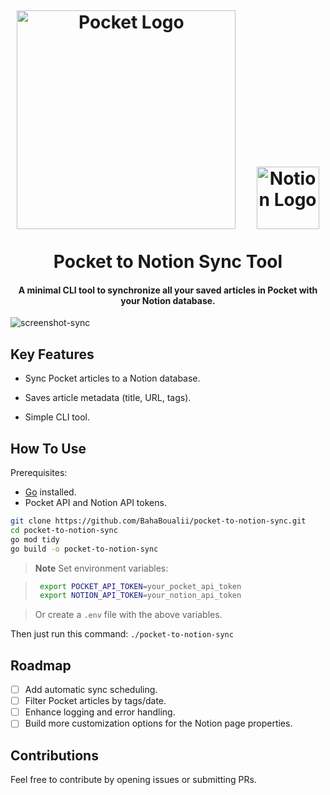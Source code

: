 
<h1 align="center">
  <br>
  <p align="center"> <img src="https://upload.wikimedia.org/wikipedia/commons/2/2e/Pocket_App_Logo.png" alt="Pocket Logo" width="350"/> &nbsp;&nbsp;&nbsp; <img src="https://upload.wikimedia.org/wikipedia/commons/e/e9/Notion-logo.svg" alt="Notion Logo" width="100"/> </p>
  Pocket to Notion Sync Tool
  <br>
</h1>

<h4 align="center">A minimal CLI tool to synchronize all your saved articles in Pocket with your Notion database.</h4>

![screenshot-sync](https://github.com/user-attachments/assets/07e028d9-d344-490f-bdfd-234e970e7153)

## Key Features

* Sync Pocket articles to a Notion database. 
* Saves article metadata (title, URL, tags). 

* Simple CLI tool.

## How To Use

Prerequisites:
- [Go](https://golang.org/) installed. 
- Pocket API and Notion API tokens.
```bash 
git clone https://github.com/BahaBoualii/pocket-to-notion-sync.git 
cd pocket-to-notion-sync 
go mod tidy 
go build -o pocket-to-notion-sync
```

> **Note**
> Set environment variables:
    
>  ```bash    
>   export POCKET_API_TOKEN=your_pocket_api_token
>   export NOTION_API_TOKEN=your_notion_api_token
 
> Or create a `.env` file with the above variables.

Then just run this command:
`./pocket-to-notion-sync`

## Roadmap

 - [ ] Add automatic sync scheduling.
 - [ ] Filter Pocket articles by tags/date.
 - [ ] Enhance logging and error handling.
 - [ ] Build more customization options for the Notion page properties.

## Contributions

Feel free to contribute by opening issues or submitting PRs.


